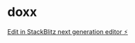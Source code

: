 # doxx

[Edit in StackBlitz next generation editor ⚡️](https://stackblitz.com/~/github.com/Nasdailyx/doxx)